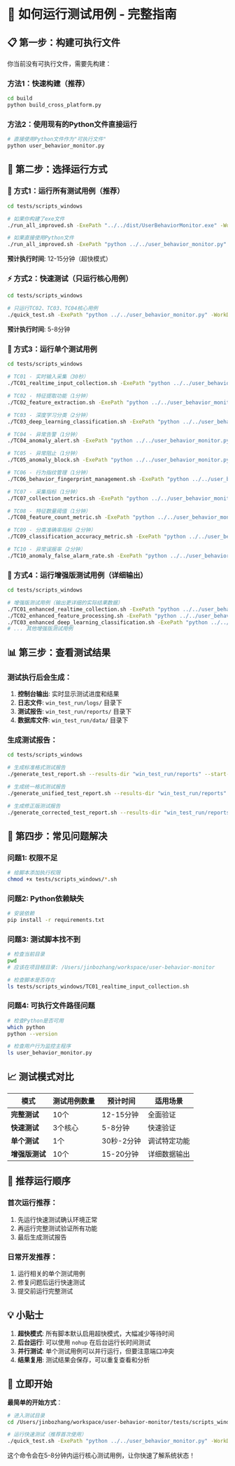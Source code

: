 # 🚀 如何运行测试用例 - 完整指南

## 📋 第一步：构建可执行文件

你当前没有可执行文件，需要先构建：

### 方法1：快速构建（推荐）
```bash
cd build
python build_cross_platform.py
```

### 方法2：使用现有的Python文件直接运行
```bash
# 直接使用Python文件作为"可执行文件"
python user_behavior_monitor.py
```

## 🎯 第二步：选择运行方式

### 🚀 方式1：运行所有测试用例（推荐）

```bash
cd tests/scripts_windows

# 如果你构建了exe文件
./run_all_improved.sh -ExePath "../../dist/UserBehaviorMonitor.exe" -WorkDir "win_test_run"

# 如果直接使用Python文件
./run_all_improved.sh -ExePath "python ../../user_behavior_monitor.py" -WorkDir "win_test_run"
```

**预计执行时间**: 12-15分钟（超快模式）

### ⚡ 方式2：快速测试（只运行核心用例）

```bash
cd tests/scripts_windows

# 只运行TC02、TC03、TC04核心用例
./quick_test.sh -ExePath "python ../../user_behavior_monitor.py" -WorkDir "win_test_run"
```

**预计执行时间**: 5-8分钟

### 🎯 方式3：运行单个测试用例

```bash
cd tests/scripts_windows

# TC01 - 实时输入采集（30秒）
./TC01_realtime_input_collection.sh -ExePath "python ../../user_behavior_monitor.py" -WorkDir "win_test_run"

# TC02 - 特征提取功能（1分钟）
./TC02_feature_extraction.sh -ExePath "python ../../user_behavior_monitor.py" -WorkDir "win_test_run"

# TC03 - 深度学习分类（2分钟）
./TC03_deep_learning_classification.sh -ExePath "python ../../user_behavior_monitor.py" -WorkDir "win_test_run"

# TC04 - 异常告警（1分钟）
./TC04_anomaly_alert.sh -ExePath "python ../../user_behavior_monitor.py" -WorkDir "win_test_run"

# TC05 - 异常阻止（1分钟）
./TC05_anomaly_block.sh -ExePath "python ../../user_behavior_monitor.py" -WorkDir "win_test_run"

# TC06 - 行为指纹管理（1分钟）
./TC06_behavior_fingerprint_management.sh -ExePath "python ../../user_behavior_monitor.py" -WorkDir "win_test_run"

# TC07 - 采集指标（1分钟）
./TC07_collection_metrics.sh -ExePath "python ../../user_behavior_monitor.py" -WorkDir "win_test_run"

# TC08 - 特征数量阈值（1分钟）
./TC08_feature_count_metric.sh -ExePath "python ../../user_behavior_monitor.py" -WorkDir "win_test_run"

# TC09 - 分类准确率指标（2分钟）
./TC09_classification_accuracy_metric.sh -ExePath "python ../../user_behavior_monitor.py" -WorkDir "win_test_run"

# TC10 - 异常误报率（2分钟）
./TC10_anomaly_false_alarm_rate.sh -ExePath "python ../../user_behavior_monitor.py" -WorkDir "win_test_run"
```

### 🎨 方式4：运行增强版测试用例（详细输出）

```bash
cd tests/scripts_windows

# 增强版测试用例（输出更详细的实际结果数据）
./TC01_enhanced_realtime_collection.sh -ExePath "python ../../user_behavior_monitor.py" -WorkDir "win_test_run"
./TC02_enhanced_feature_processing.sh -ExePath "python ../../user_behavior_monitor.py" -WorkDir "win_test_run"
./TC03_enhanced_deep_learning_classification.sh -ExePath "python ../../user_behavior_monitor.py" -WorkDir "win_test_run"
# ... 其他增强版测试用例
```

## 📊 第三步：查看测试结果

### 测试执行后会生成：

1. **控制台输出**: 实时显示测试进度和结果
2. **日志文件**: `win_test_run/logs/` 目录下
3. **测试报告**: `win_test_run/reports/` 目录下
4. **数据库文件**: `win_test_run/data/` 目录下

### 生成测试报告：

```bash
cd tests/scripts_windows

# 生成标准格式测试报告
./generate_test_report.sh --results-dir "win_test_run/reports" --start-time "2025-12-15 15:30:00" --end-time "2025-12-15 16:45:30"

# 生成统一格式测试报告
./generate_unified_test_report.sh --results-dir "win_test_run/reports" --start-time "2025-12-15 15:30:00" --end-time "2025-12-15 16:45:30"

# 生成修正版测试报告
./generate_corrected_test_report.sh --results-dir "win_test_run/reports" --start-time "2025-12-15 15:30:00" --end-time "2025-12-15 16:45:30"
```

## 🔧 第四步：常见问题解决

### 问题1: 权限不足
```bash
# 给脚本添加执行权限
chmod +x tests/scripts_windows/*.sh
```

### 问题2: Python依赖缺失
```bash
# 安装依赖
pip install -r requirements.txt
```

### 问题3: 测试脚本找不到
```bash
# 检查当前目录
pwd
# 应该在项目根目录: /Users/jinbozhang/workspace/user-behavior-monitor

# 检查脚本是否存在
ls tests/scripts_windows/TC01_realtime_input_collection.sh
```

### 问题4: 可执行文件路径问题
```bash
# 检查Python是否可用
which python
python --version

# 检查用户行为监控主程序
ls user_behavior_monitor.py
```

## 📈 测试模式对比

| 模式 | 测试用例数量 | 预计时间 | 适用场景 |
|------|-------------|----------|----------|
| **完整测试** | 10个 | 12-15分钟 | 全面验证 |
| **快速测试** | 3个核心 | 5-8分钟 | 快速验证 |
| **单个测试** | 1个 | 30秒-2分钟 | 调试特定功能 |
| **增强版测试** | 10个 | 15-20分钟 | 详细数据输出 |

## 🎯 推荐运行顺序

### 首次运行推荐：
1. 先运行快速测试确认环境正常
2. 再运行完整测试验证所有功能
3. 最后生成测试报告

### 日常开发推荐：
1. 运行相关的单个测试用例
2. 修复问题后运行快速测试
3. 提交前运行完整测试

## 💡 小贴士

1. **超快模式**: 所有脚本默认启用超快模式，大幅减少等待时间
2. **后台运行**: 可以使用 `nohup` 在后台运行长时间测试
3. **并行测试**: 单个测试用例可以并行运行，但要注意端口冲突
4. **结果复用**: 测试结果会保存，可以重复查看和分析

## 🚀 立即开始

**最简单的开始方式**：

```bash
# 进入测试目录
cd /Users/jinbozhang/workspace/user-behavior-monitor/tests/scripts_windows

# 运行快速测试（推荐首次使用）
./quick_test.sh -ExePath "python ../../user_behavior_monitor.py" -WorkDir "win_test_run"
```

这个命令会在5-8分钟内运行核心测试用例，让你快速了解系统状态！
